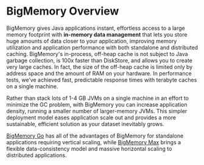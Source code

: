---
---

# BigMemory Overview

BigMemory gives Java applications instant, effortless access to a large memory footprint with **in-memory data management** that lets you store huge amounts of data closer to your application, improving memory utilization and application performance with both standalone and distributed caching. BigMemory's in-process, off-heap cache is not subject to Java garbage collection, is 100x faster than DiskStore, and allows you to create very large caches. In fact, the size of the off-heap cache is limited only by address space and the amount of RAM on your hardware. In performance tests, we’ve achieved fast, predictable response times with terabyte caches on a single machine.

Rather than stack lots of 1-4 GB JVMs on a single machine in an effort to minimize the GC problem, with BigMemory you can increase application density, running a smaller number of larger-memory JVMs. This simpler deployment model eases application scale out and provides a more sustainable, efficient solution as your dataset inevitably grows.

[BigMemory Go](http://terracotta.org/products/bigmemorygo) has all of the advantages of BigMemory for standalone applications requiring vertical scaling, while [BigMemory Max](http://terracotta.org/products/bigmemorymax) brings a flexible data-consistency model and massive horizontal scaling to distributed applications. 
